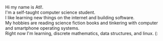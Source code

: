 Hi my name is Atl!. <br>
I'm a self-taught computer science student. <br>
I like learning new things on the internet and building software. <br>
My hobbies are reading science fiction books and tinkering with computer and smartphone operating systems. <br>
Right now I'm learning, discrete mathematics, data structures, and linux. (: 

<!---
atl97853/atl97853 is a ✨ special ✨ repository because its `README.md` (this file) appears on your GitHub profile.
You can click the Preview link to take a look at your changes.
--->
